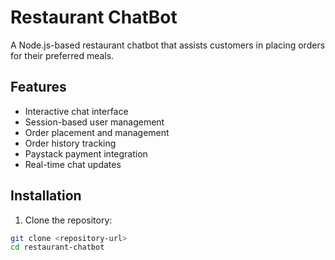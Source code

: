 # Restaurant ChatBot

A Node.js-based restaurant chatbot that assists customers in placing orders for their preferred meals.

## Features

- Interactive chat interface
- Session-based user management
- Order placement and management
- Order history tracking
- Paystack payment integration
- Real-time chat updates

## Installation

1. Clone the repository:
```bash
git clone <repository-url>
cd restaurant-chatbot